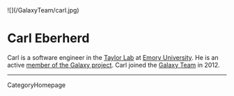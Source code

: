 
<div class='right'>![](/GalaxyTeam/carl.jpg)</div>

# Carl Eberherd

Carl is a software engineer in the [Taylor Lab](http://bx.mathcs.emory.edu/) at [Emory University](http://emory.edu/). He is an active [member of the Galaxy project](/GalaxyTeam). Carl joined the [Galaxy Team](/GalaxyTeam) in 2012.

----
CategoryHomepage
